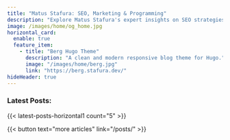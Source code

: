 ```yaml
---
title: "Matus Stafura: SEO, Marketing & Programming"
description: "Explore Matus Stafura's expert insights on SEO strategies, digital marketing trends, and programming tips. Dive into comprehensive guides and thought-provoking articles today."
image: /images/home/og_home.jpg
horizontal_card:
  enable: true
  feature_item:
    - title: "Berg Hugo Theme"
      description: "A clean and modern responsive blog theme for Hugo."
      image: "/images/home/berg.jpg"
      link: "https://berg.stafura.dev/"
hideHeader: true
---
```


### Latest Posts:

{{< latest-posts-horizontal1 count="5" >}}

{{< button text="more articles" link="/posts/" >}}

